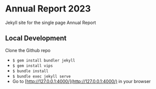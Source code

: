 # Annual Report 2023
Jekyll site for the single page Annual Report

## Local Development

Clone the Github repo
* `$ gem install bundler jekyll`
* `$ gem install vips`
* `$ bundle install`
* `$ bundle exec jekyll serve`
* Go to [http://127.0.0.1:4000/](http://127.0.0.1:4000/) in your browser
